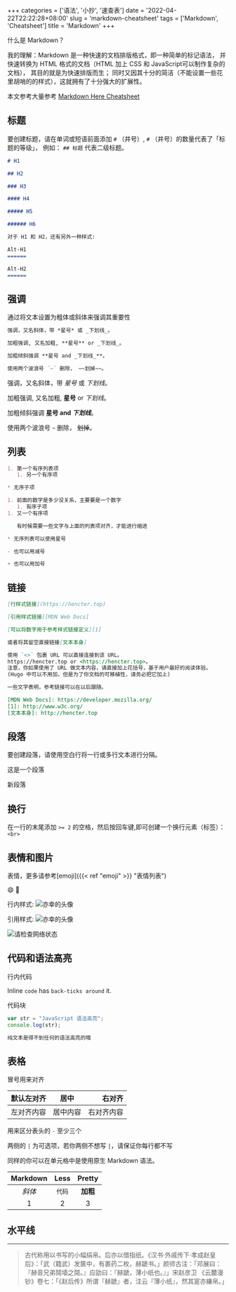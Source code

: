 +++
categories = ['语法', '小抄', '速查表']
date = '2022-04-22T22:22:28+08:00'
slug = 'markdown-cheatsheet'
tags = ['Markdown', 'Cheatsheet']
title = 'Markdown'
+++

什么是 Markdown？

我的理解：Markdown 是一种快速的文档排版格式，即一种简单的标记语法，
并快速转换为 HTML 格式的文档（HTML 加上 CSS 和 JavaScript可以制作复杂的文档），
其目的就是为快速排版而生；
同时又因其十分的简洁（不能设置一些花里胡哨的的样式），这就拥有了十分强大的扩展性。

本文参考大量参考 [Markdown Here Cheatsheet]

[Markdown Here Cheatsheet]:https://github.com/adam-p/markdown-here/wiki/Markdown-Here-Cheatsheet

## 标题

要创建标题，请在单词或短语前面添加 `#` （井号）, `#` （井号）的数量代表了「标题的等级」，
例如： `## 标题` 代表二级标题。

```markdown
# H1

## H2

### H3

#### H4

##### H5

###### H6

对于 H1 和 H2，还有另外一种样式:

Alt-H1
======

Alt-H2
======
```

## 强调

通过将文本设置为粗体或斜体来强调其重要性

```markdown
强调，又名斜体，带 *星号* 或 _下划线_。

加粗强调, 又名加粗, **星号** or _下划线_。

加粗倾斜强调 **星号 and _下划线_**。

使用两个波浪号 `~` 删除， ~~划掉~~。
```

强调，又名斜体，带 *星号* 或 *下划线*。

加粗强调, 又名加粗, **星号** or *下划线*。

加粗倾斜强调 **星号 and *下划线***。

使用两个波浪号 `~` 删除， ~~划掉~~。

## 列表

```markdown
1. 第一个有序列表项
   1. 另一个有序项

* 无序子项

1. 前面的数字是多少没关系，主要要是一个数字
   1. 有序子项
1. 又一个有序项

   有时候需要一些文字与上面的列表项对齐，才能进行缩进

* 无序列表可以使用星号

- 也可以用减号

+ 也可以用加号
```

## 链接

```markdown
[行样式链接](https://hencter.top)

[引用样式链接][MDN Web Docs]

[可以将数字用于参考样式链接定义][1]

或者将其留空直接链接[文本本身]

使用 `<>` 包裹 URL 可以直接连接到该 URL。
https://hencter.top or <https://hencter.top>。
注意，你如果使用了 URL 做文本内容，请直接加上花括号，基于用户最好的阅读体验。
(Hugo 中可以不用加，但是为了你文档的可移植性，请务必把它加上)

一些文字表明，参考链接可以在以后跟随。

[MDN Web Docs]: https://developer.mozilla.org/
[1]: http://www.w3c.org/
[文本本身]: http://hencter.top
```

## 段落

要创建段落，请使用空白行将一行或多行文本进行分隔。

这是一个段落

新段落

## 换行

在一行的末尾添加 `>= 2` 的空格，然后按回车键,即可创建一个换行元素（标签）：`<br>`

## 表情和图片

表情，更多请参考[emoji]({{< ref "emoji" >}} "表情列表")

:smile:  :lying_face:

行内样式: ![亦幸的头像](/imgs/avatar.jpg "图片资源引用错误")

引用样式: ![亦幸的头像][avatar]

![请检查网络状态](https://interactive-examples.mdn.mozilla.net/media/cc0-images/elephant-660-480.jpg "夕阳下的大象")

[avatar]: /imgs/avatar.jpg "亦幸的头像"

## 代码和语法高亮

行内代码

Inline `code` has `back-ticks around` it.

代码块

```javascript
var str = "JavaScript 语法高亮";
console.log(str);
```

```txt
纯文本是得不到任何的语法高亮的哦
```

## 表格

冒号用来对齐

| 默认左对齐 |   居中   |     右对齐 |
| ---------- | :------: | ---------: |
| 左对齐内容 | 居中内容 | 右对齐内容 |

用来区分表头的 `-` 至少三个

两侧的 `|` 为可选项，若你两侧不想写 `|`，请保证你每行都不写

同样的你可以在单元格中是使用原生 Markdown 语法。

| Markdown |  Less  |  Pretty  |
| :------: | :----: | :------: |
|  *斜体*  | `代码` | **加粗** |
|    1     |   2    |    3     |

## 水平线

---

> 古代称用以书写的小幅绢帛。后亦以借指纸。《汉书·外戚传下·孝成赵皇后》：「武（籍武）发篋中，有裹药二枚，赫蹏书。」颜师古注：「邓展曰：『赫音兄弟鬩墙之鬩。』应劭曰：『赫蹏，薄小纸也。』」宋赵彦卫 《云麓漫钞》卷七：「《赵后传》所谓『赫蹏』者，注云『薄小纸』，然其寔亦縑帛。」
